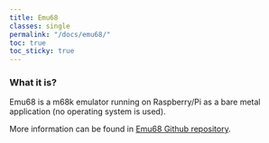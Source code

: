 ```yaml
---
title: Emu68
classes: single
permalink: "/docs/emu68/"
toc: true
toc_sticky: true
---
```


### What it is?

Emu68 is a m68k emulator running on Raspberry/Pi as a bare metal application (no
operating system is used).

More information can be found in [Emu68 Github repository](https://github.com/michalsc/Emu68).
